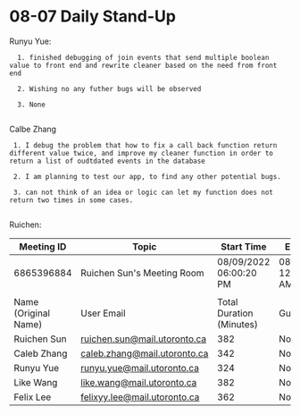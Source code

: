 # 08-07 Daily Stand-Up

Runyu Yue:
```
  1. finished debugging of join events that send multiple boolean value to front end and rewrite cleaner based on the need from front end

  2. Wishing no any futher bugs will be observed

  3. None
  

```

Calbe Zhang
```
 1. I debug the problem that how to fix a call back function return different value twice, and improve my cleaner function in order to return a list of oudtdated events in the database
 
 2. I am planning to test our app, to find any other potential bugs.
 
 3. can not think of an idea or logic can let my function does not return two times in some cases.


```
Ruichen:



| Meeting ID           | Topic                        | Start Time               | End Time               |
|----------------------|------------------------------|--------------------------|------------------------|
| 6865396884           | Ruichen Sun's Meeting Room   | 08/09/2022 06:00:20 PM   | 08/10/2022 12:32:06 AM |
|                      |                              |                          |                        |
| Name (Original Name) | User Email                   | Total Duration (Minutes) | Guest                  |
| Ruichen Sun          | ruichen.sun@mail.utoronto.ca | 382                      | No                     |
| Caleb Zhang          | caleb.zhang@mail.utoronto.ca | 342                      | No                     |
| Runyu Yue            | runyu.yue@mail.utoronto.ca   | 324                      | No                     |
| Like Wang            | like.wang@mail.utoronto.ca   | 382                      | No                     |
| Felix Lee            | felixyy.lee@mail.utoronto.ca | 362                      | No                     |

